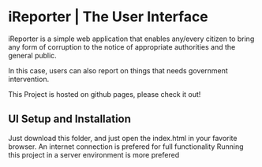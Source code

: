 # iReporter | The User Interface
iReporter is a simple web application that enables any/every citizen to bring any form of corruption to the notice of appropriate authorities and the general public.

In this case, users can also report on things that needs government intervention.

This Project is hosted on github pages, please check it out!

## UI Setup and Installation
Just download this folder, and just open the index.html in your favorite browser.
An internet connection is prefered for full functionality
Running this project in a server environment is more prefered
